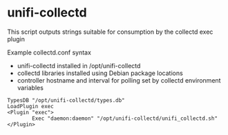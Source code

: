 unifi-collectd
==============
This script outputs strings suitable for consumption by the collectd exec plugin

Example collectd.conf syntax
* unifi-collectd installed in /opt/unifi-collectd
* collectd libraries installed using Debian package locations
* controller hostname and interval for polling set by collectd environment variables

```
TypesDB "/opt/unifi-collectd/types.db"
LoadPlugin exec
<Plugin "exec">
        Exec "daemon:daemon" "/opt/unifi-collectd/unifi_collectd.sh"
</Plugin>
```
